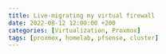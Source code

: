 ```yaml
---
title: Live-migrating my virtual firewall
date: 2022-08-12 12:00:00 +200
categories: [Virtualization, Proxmox]
tags: [proxmox, homelab, pfsense, cluster]
---
```


